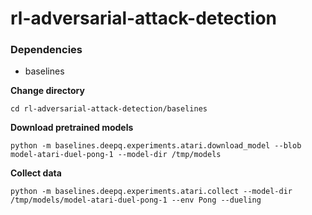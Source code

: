 # rl-adversarial-attack-detection

### Dependencies
- baselines

**Change directory**
```
cd rl-adversarial-attack-detection/baselines
```

**Download pretrained models**
```
python -m baselines.deepq.experiments.atari.download_model --blob model-atari-duel-pong-1 --model-dir /tmp/models
```

**Collect data**
```
python -m baselines.deepq.experiments.atari.collect --model-dir /tmp/models/model-atari-duel-pong-1 --env Pong --dueling
```
